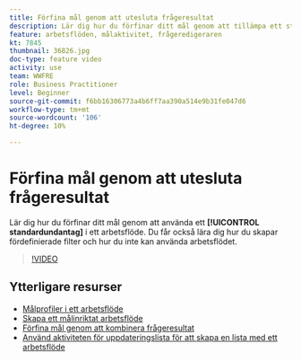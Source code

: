 ```yaml
---
title: Förfina mål genom att utesluta frågeresultat
description: Lär dig hur du förfinar ditt mål genom att tillämpa ett standardundantag i ett arbetsflöde. Du får också lära dig hur du skapar fördefinierade filter och hur du inte kan använda arbetsflödet.
feature: arbetsflöden, målaktivitet, frågeredigeraren
kt: 7845
thumbnail: 36826.jpg
doc-type: feature video
activity: use
team: WWFRE
role: Business Practitioner
level: Beginner
source-git-commit: f6bb16306773a4b6ff7aa390a514e9b31fe047d6
workflow-type: tm+mt
source-wordcount: '106'
ht-degree: 10%

---
```



# Förfina mål genom att utesluta frågeresultat

Lär dig hur du förfinar ditt mål genom att använda ett **[!UICONTROL standardundantag]** i ett arbetsflöde. Du får också lära dig hur du skapar fördefinierade filter och hur du inte kan använda arbetsflödet.

>[!VIDEO](https://video.tv.adobe.com/v/36826?quality=12)

## Ytterligare resurser

* [Målprofiler i ett arbetsflöde](/help/profile-management/target-profiles-in-a-workflow.md)
* [Skapa ett målinriktat arbetsflöde](/help/process-management/create-a-targeting-workflow.md)
* [Förfina mål genom att kombinera frågeresultat](/help/process-management/refine-targets-by-combining-query-results.md)
* [Använd aktiviteten för uppdateringslista för att skapa en lista med ett arbetsflöde](/help/process-management/use-the-update-list-activity.md)
